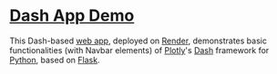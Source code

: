 # [Dash App Demo](https://dash-app-demo3.onrender.com/)
This Dash-based [web app](https://dash-app-demo3.onrender.com/), deployed on [Render](https://render.com/), demonstrates basic functionalities (with Navbar elements) of [Plotly](https://plotly.com/)'s [Dash](https://dash.plotly.com/) framework for [Python](https://www.python.org/), based on [Flask](https://flask.palletsprojects.com/en/stable/).
